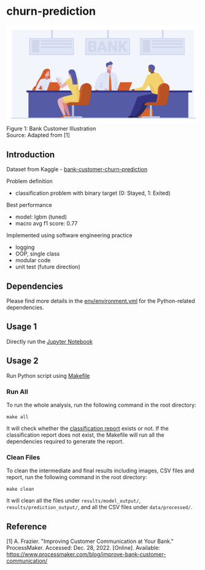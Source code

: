 # churn-prediction

![bank](img/bank_graphic.jpg)
Figure 1: Bank Customer Illustration  
Source: Adapted from [1]

## Introduction

Dataset from Kaggle - [bank-customer-churn-prediction](https://www.kaggle.com/datasets/shantanudhakadd/bank-customer-churn-prediction)

Problem definition
- classification problem with binary target (0: Stayed, 1: Exited)

Best performance
- model: lgbm (tuned)
- macro avg f1 score: 0.77

Implemented using software engineering practice
- logging
- OOP, single class
- modular code
- unit test (future direction)

## Dependencies

Please find more details in the [env/environment.yml](env/environment.yml) for the Python-related dependencies.

## Usage 1

Directly run the [Jupyter Notebook](churn_prediction.ipynb)

## Usage 2

Run Python script using [Makefile](Makefile)

### Run All

To run the whole analysis, run the following command in the root directory:

```
make all
```

It will check whether the [classification report](results/prediction_output/classification_report.csv) exists or not. If the classification report does not exist, the Makefile will run all the dependencies required to generate the report.

### Clean Files

To clean the intermediate and final results including images, CSV files and report, run the following command in the root directory:

```
make clean
```

It will clean all the files under `results/model_output/`, `results/prediction_output/`, and all the CSV files under `data/processed/`.

## Reference

[1] A. Frazier. "Improving Customer Communication at Your Bank." ProcessMaker. Accessed: Dec. 28, 2022. [Online]. Available: https://www.processmaker.com/blog/improve-bank-customer-communication/